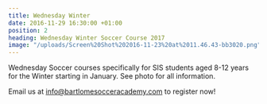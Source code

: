 ```yaml
---
title: Wednesday Winter
date: 2016-11-29 16:30:00 +01:00
position: 2
heading: Wednesday Winter Soccer Course 2017
image: "/uploads/Screen%20Shot%202016-11-23%20at%2011.46.43-bb3020.png"
---
```


Wednesday Soccer courses specifically for SIS students aged 8-12 years for the Winter starting in January. See photo for all information.

Email us at [info@bartlomesocceracademy.com](mailto:info@bartlomesocceracademy.com) to register now!

